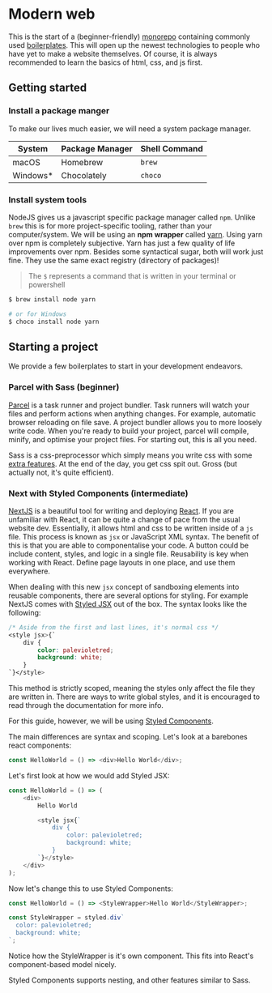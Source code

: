 # Modern web

This is the start of a (beginner-friendly) [monorepo](https://en.wikipedia.org/wiki/Monorepo) containing commonly used [boilerplates](https://en.wikipedia.org/wiki/Boilerplate_code). This will open up the newest technologies to people who have yet to make a website themselves. Of course, it is always recommended to learn the basics of html, css, and js first.

## Getting started

### Install a package manger

To make our lives much easier, we will need a system package manager.

| System    | Package Manager | Shell Command |
| --------- | --------------- | ------------- |
| macOS     | Homebrew        | `brew`        |
| Windows\* | Chocolately     | `choco`       |

### Install system tools

NodeJS gives us a javascript specific package manager called `npm`. Unlike `brew` this is for more project-specific tooling, rather than your computer/system. We will be using an **npm wrapper** called [yarn](https://yarnpkg.com/en/). Using yarn over npm is completely subjective. Yarn has just a few quality of life improvements over npm. Besides some syntactical sugar, both will work just fine. They use the same exact registry (directory of packages)!

> The `$` represents a command that is written in your terminal or powershell

```sh
$ brew install node yarn

# or for Windows
$ choco install node yarn
```

## Starting a project

We provide a few boilerplates to start in your development endeavors.

### Parcel with Sass (beginner)

[Parcel](https://parceljs.org) is a task runner and project bundler. Task runners will watch your files and perform actions when anything changes. For example, automatic browser reloading on file save. A project bundler allows you to more loosely write code. When you're ready to build your project, parcel will compile, minify, and optimise your project files. For starting out, this is all you need.

Sass is a css-preprocessor which simply means you write css with some [extra features](https://raygun.com/blog/10-reasons-css-preprocessor/). At the end of the day, you get css spit out. Gross (but actually not, it's quite efficient).

### Next with Styled Components (intermediate)

[NextJS](https://nextjs.org) is a beautiful tool for writing and deploying [React](https://reactjs.org). If you are unfamiliar with React, it can be quite a change of pace from the usual website dev. Essentially, it allows html and css to be written inside of a `js` file. This process is known as `jsx` or JavaScript XML syntax. The benefit of this is that you are able to componentalise your code. A button could be include content, styles, and logic in a single file. Reusability is key when working with React. Define page layouts in one place, and use them everywhere.

When dealing with this new `jsx` concept of sandboxing elements into reusable components, there are several options for styling. For example NextJS comes with [Styled JSX](https://github.com/zeit/styled-jsx) out of the box. The syntax looks like the following:

```css
/* Aside from the first and last lines, it's normal css */
<style jsx>{`
    div {
        color: palevioletred;
        background: white;
    }
`}</style>
```

This method is strictly scoped, meaning the styles only affect the file they are written in. There are ways to write global styles, and it is encouraged to read through the documentation for more info.

For this guide, however, we will be using [Styled Components](https://www.styled-components.com).

The main differences are syntax and scoping. Let's look at a barebones react components:

```js
const HelloWorld = () => <div>Hello World</div>;
```

Let's first look at how we would add Styled JSX:

```js
const HelloWorld = () => (
    <div>
        Hello World

        <style jsx{`
            div {
                color: palevioletred;
                background: white;
            }
        `}</style>
    </div>
);
```

Now let's change this to use Styled Components:

```js
const HelloWorld = () => <StyleWrapper>Hello World</StyleWrapper>;

const StyleWrapper = styled.div`
  color: palevioletred;
  background: white;
`;
```

Notice how the StyleWrapper is it's own component. This fits into React's component-based model nicely.

Styled Components supports nesting, and other features similar to Sass.
